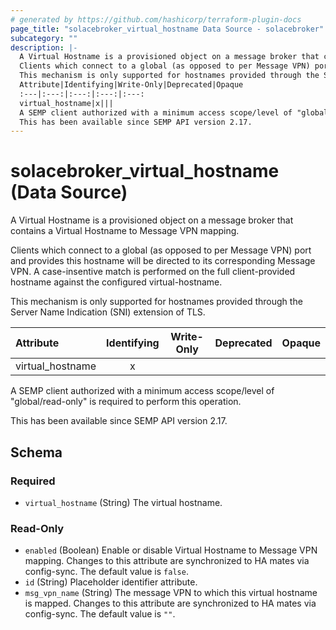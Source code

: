 ```yaml
---
# generated by https://github.com/hashicorp/terraform-plugin-docs
page_title: "solacebroker_virtual_hostname Data Source - solacebroker"
subcategory: ""
description: |-
  A Virtual Hostname is a provisioned object on a message broker that contains a Virtual Hostname to Message VPN mapping.
  Clients which connect to a global (as opposed to per Message VPN) port and provides this hostname will be directed to its corresponding Message VPN. A case-insentive match is performed on the full client-provided hostname against the configured virtual-hostname.
  This mechanism is only supported for hostnames provided through the Server Name Indication (SNI) extension of TLS.
  Attribute|Identifying|Write-Only|Deprecated|Opaque
  :---|:---:|:---:|:---:|:---:
  virtual_hostname|x|||
  A SEMP client authorized with a minimum access scope/level of "global/read-only" is required to perform this operation.
  This has been available since SEMP API version 2.17.
---
```


# solacebroker_virtual_hostname (Data Source)

A Virtual Hostname is a provisioned object on a message broker that contains a Virtual Hostname to Message VPN mapping.

Clients which connect to a global (as opposed to per Message VPN) port and provides this hostname will be directed to its corresponding Message VPN. A case-insentive match is performed on the full client-provided hostname against the configured virtual-hostname.

This mechanism is only supported for hostnames provided through the Server Name Indication (SNI) extension of TLS.


Attribute|Identifying|Write-Only|Deprecated|Opaque
:---|:---:|:---:|:---:|:---:
virtual_hostname|x|||



A SEMP client authorized with a minimum access scope/level of "global/read-only" is required to perform this operation.

This has been available since SEMP API version 2.17.



<!-- schema generated by tfplugindocs -->
## Schema

### Required

- `virtual_hostname` (String) The virtual hostname.

### Read-Only

- `enabled` (Boolean) Enable or disable Virtual Hostname to Message VPN mapping. Changes to this attribute are synchronized to HA mates via config-sync. The default value is `false`.
- `id` (String) Placeholder identifier attribute.
- `msg_vpn_name` (String) The message VPN to which this virtual hostname is mapped. Changes to this attribute are synchronized to HA mates via config-sync. The default value is `""`.
